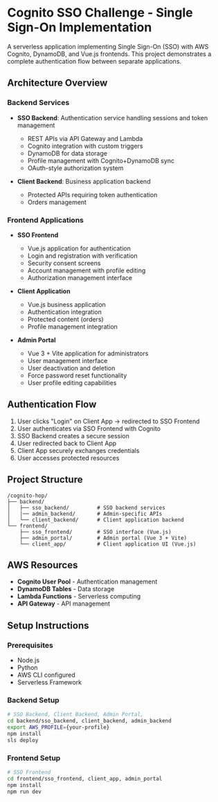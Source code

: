 # Cognito SSO Challenge - Single Sign-On Implementation

A serverless application implementing Single Sign-On (SSO) with AWS Cognito, DynamoDB, and Vue.js frontends. This project demonstrates a complete authentication flow between separate applications.

## Architecture Overview

### Backend Services
- **SSO Backend**: Authentication service handling sessions and token management
  - REST APIs via API Gateway and Lambda
  - Cognito integration with custom triggers
  - DynamoDB for data storage
  - Profile management with Cognito+DynamoDB sync
  - OAuth-style authorization system
  
- **Client Backend**: Business application backend
  - Protected APIs requiring token authentication
  - Orders management

### Frontend Applications
- **SSO Frontend** 
  - Vue.js application for authentication
  - Login and registration with verification
  - Security consent screens
  - Account management with profile editing
  - Authorization management interface
  
- **Client Application** 
  - Vue.js business application
  - Authentication integration
  - Protected content (orders)
  - Profile management integration

- **Admin Portal**
  - Vue 3 + Vite application for administrators
  - User management interface
  - User deactivation and deletion
  - Force password reset functionality
  - User profile editing capabilities

## Authentication Flow

1. User clicks "Login" on Client App → redirected to SSO Frontend
2. User authenticates via SSO Frontend with Cognito
3. SSO Backend creates a secure session
4. User redirected back to Client App 
5. Client App securely exchanges credentials
6. User accesses protected resources

## Project Structure

```
/cognito-hop/
├── backend/
│   ├── sso_backend/         # SSO backend services
│   |── admin_backend/       # Admin-specific APIs
│   └── client_backend/      # Client application backend
└── frontend/
    ├── sso_frontend/        # SSO interface (Vue.js)
    ├── admin_portal/        # Admin portal (Vue 3 + Vite)
    └── client_app/          # Client application UI (Vue.js)
```

## AWS Resources

- **Cognito User Pool** - Authentication management
- **DynamoDB Tables** - Data storage
- **Lambda Functions** - Serverless computing
- **API Gateway** - API management

## Setup Instructions

### Prerequisites

- Node.js
- Python
- AWS CLI configured
- Serverless Framework

### Backend Setup

```bash
# SSO Backend, Client Backend, Admin Portal, 
cd backend/sso_backend, client_backend, admin_backend
export AWS_PROFILE={your-profile}
npm install
sls deploy
```

### Frontend Setup

```bash
# SSO Frontend
cd frontend/sso_frontend, client_app, admin_portal
npm install
npm run dev
```
